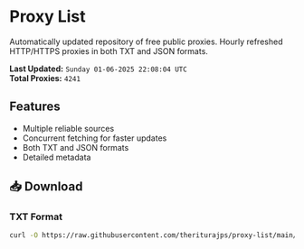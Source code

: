 # Proxy List

Automatically updated repository of free public proxies. Hourly refreshed HTTP/HTTPS proxies in both TXT and JSON formats.

**Last Updated:** `Sunday 01-06-2025 22:08:04 UTC`  
**Total Proxies:** `4241`

## Features
- Multiple reliable sources
- Concurrent fetching for faster updates
- Both TXT and JSON formats
- Detailed metadata

## 📥 Download

### TXT Format
```bash
curl -O https://raw.githubusercontent.com/theriturajps/proxy-list/main/proxies.txt